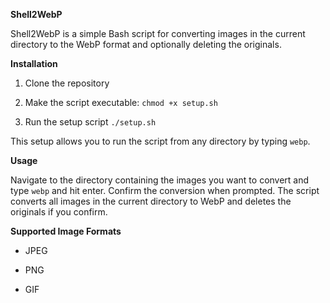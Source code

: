 **Shell2WebP**

Shell2WebP is a simple Bash script for converting images in the current directory to the WebP format and optionally deleting the originals. 

**Installation**

1.  Clone the repository 
    
2.  Make the script executable: `chmod +x setup.sh`

3.  Run the setup script `./setup.sh` 
        

This setup allows you to run the script from any directory by typing `webp`.

**Usage**

Navigate to the directory containing the images you want to convert and type `webp` and hit enter. Confirm the conversion when prompted. The script converts all images in the current directory to WebP and deletes the originals if you confirm.

**Supported Image Formats**

*   JPEG
    
*   PNG
    
*   GIF
    

